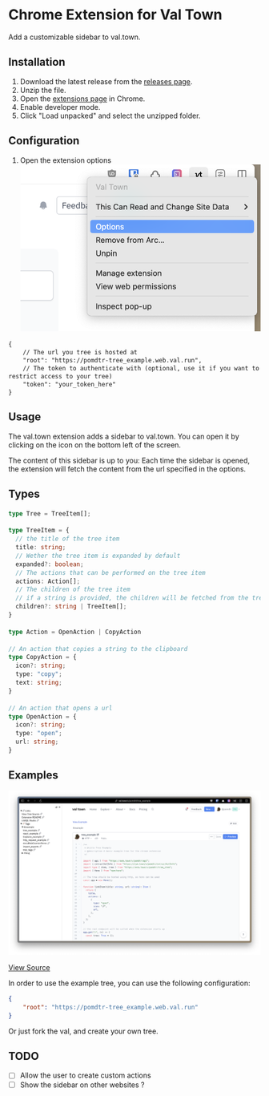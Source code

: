 # Chrome Extension for Val Town

Add a customizable sidebar to val.town.

## Installation

1. Download the latest release from the [releases page](https://github.com/pomdtr/val-town-web-extension/releases/latest).
2. Unzip the file.
3. Open the [extensions page](chrome://extensions) in Chrome.
4. Enable developer mode.
5. Click "Load unpacked" and select the unzipped folder.

## Configuration

1. Open the extension options
    ![action right click menu](doc/options.png)

```jsonc
{
    // The url you tree is hosted at
    "root": "https://pomdtr-tree_example.web.val.run",
    // The token to authenticate with (optional, use it if you want to restrict access to your tree)
    "token": "your_token_here"
}
```

## Usage

The val.town extension adds a sidebar to val.town. You can open it by clicking on the icon on the bottom left of the screen.

The content of this sidebar is up to you: Each time the sidebar is opened, the extension will fetch the content from the url specified in the options.

## Types

```ts
type Tree = TreeItem[];

type TreeItem = {
  // the title of the tree item
  title: string;
  // Wether the tree item is expanded by default
  expanded?: boolean;
  // The actions that can be performed on the tree item
  actions: Action[];
  // The children of the tree item
  // if a string is provided, the children will be fetched from the tree hosted at the url
  children?: string | TreeItem[];
}

type Action = OpenAction | CopyAction

// An action that copies a string to the clipboard
type CopyAction = {
  icon?: string;
  type: "copy";
  text: string;
}

// An action that opens a url
type OpenAction = {
  icon?: string;
  type: "open";
  url: string;
}
```

## Examples

![tree example](assets/tree_example.png)

[View Source](https://val-town-by-example.pomdtr.me/v/pomdtr/tree_example)

In order to use the example tree, you can use the following configuration:

```json
{
    "root": "https://pomdtr-tree_example.web.val.run"
}
```

Or just fork the val, and create your own tree.

## TODO

- [ ] Allow the user to create custom actions
- [ ] Show the sidebar on other websites ?
